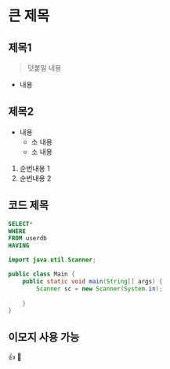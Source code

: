 # 큰 제목

## 제목1
> 덧붙일 내용
* 내용


## 제목2
* 내용
    * 소 내용   
    * 소 내용
1. 순번내용 1
2. 순번내용 2


## 코드 제목
``` sql
SELECT*
WHERE 
FROM userdb
HAVING 
```


``` java
import java.util.Scanner;

public class Main {
    public static void main(String[] args) {
        Scanner sc = new Scanner(System.in);
        
    }
}
```


## 이모지 사용 가능
:+1:
:rocket: